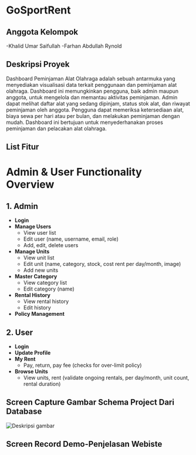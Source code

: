 # GoSportRent

## Anggota Kelompok

-Khalid Umar Saifullah
-Farhan Abdullah Rynold

## Deskripsi Proyek

Dashboard Peminjaman Alat Olahraga adalah sebuah antarmuka yang menyediakan visualisasi data terkait penggunaan dan peminjaman alat olahraga. Dashboard ini memungkinkan pengguna, baik admin maupun anggota, untuk mengelola dan memantau aktivitas peminjaman. Admin dapat melihat daftar alat yang sedang dipinjam, status stok alat, dan riwayat peminjaman oleh anggota. Pengguna dapat memeriksa ketersediaan alat, biaya sewa per hari atau per bulan, dan melakukan peminjaman dengan mudah. Dashboard ini bertujuan untuk menyederhanakan proses peminjaman dan pelacakan alat olahraga.

## List Fitur

# Admin & User Functionality Overview

## 1. Admin

- **Login**
- **Manage Users**
  - View user list
  - Edit user (name, username, email, role)
  - Add, edit, delete users
- **Manage Units**
  - View unit list
  - Edit unit (name, category, stock, cost rent per day/month, image)
  - Add new units
- **Master Category**
  - View category list
  - Edit category (name)
- **Rental History**
  - View rental history
  - Edit history
- **Policy Management**

## 2. User

- **Login**
- **Update Profile**
- **My Rent**
  - Pay, return, pay fee (checks for over-limit policy)
- **Browse Units**
  - View units, rent (validate ongoing rentals, per day/month, unit count, rental duration)

## Screen Capture Gambar Schema Project Dari Database

![Deskripsi gambar](./image/db.jpg)

## Screen Record Demo-Penjelasan Webiste
